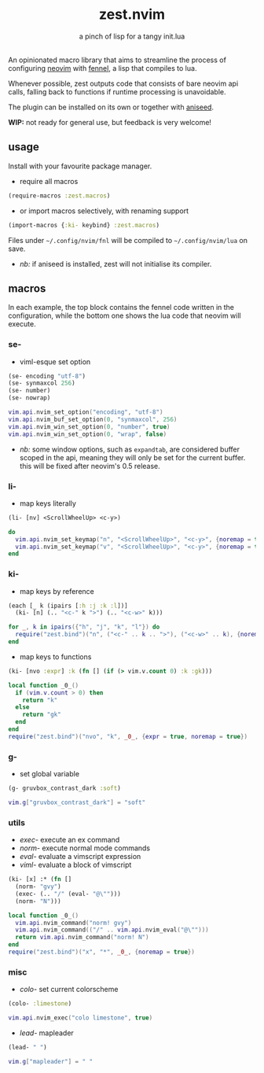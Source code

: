 <div align="center">
<h1 align="center">
  zest.nvim
</h1>
a pinch of lisp for a tangy init.lua
</div>
<br>

An opinionated macro library that aims to streamline the process of configuring [neovim](https://neovim.io/) with [fennel](https://fennel-lang.org/), a lisp that compiles to lua.

Whenever possible, zest outputs code that consists of bare neovim api calls, falling back to functions if runtime processing is unavoidable.

The plugin can be installed on its own or together with [aniseed](https://github.com/Olical/aniseed).

**WIP:** not ready for general use, but feedback is very welcome!

## usage

Install with your favourite package manager.

- require all macros
```clojure
(require-macros :zest.macros)
```
- or import macros selectively, with renaming support
```clojure
(import-macros {:ki- keybind} :zest.macros)
```

Files under `~/.config/nvim/fnl` will be compiled to `~/.config/nvim/lua` on save.

- *nb:* if aniseed is installed, zest will not initialise its compiler.

## macros
In each example, the top block contains the fennel code written in the configuration, while the bottom one shows the lua code that neovim will execute.

### se-
- viml-esque set option

```clojure
(se- encoding "utf-8")
(se- synmaxcol 256)
(se- number)
(se- nowrap)
```
```lua
vim.api.nvim_set_option("encoding", "utf-8")
vim.api.nvim_buf_set_option(0, "synmaxcol", 256)
vim.api.nvim_win_set_option(0, "number", true)
vim.api.nvim_win_set_option(0, "wrap", false)
```
- *nb:* some window options, such as `expandtab`, are considered buffer scoped in the api, meaning they will only be set for the current buffer. this will be fixed after neovim's 0.5 release.

### li-
- map keys literally
```clojure
(li- [nv] <ScrollWheelUp> <c-y>)
```
```lua
do
  vim.api.nvim_set_keymap("n", "<ScrollWheelUp>", "<c-y>", {noremap = true}),
  vim.api.nvim_set_keymap("v", "<ScrollWheelUp>", "<c-y>", {noremap = true})
end
```

### ki-
- map keys by reference
```clojure
(each [_ k (ipairs [:h :j :k :l])]
  (ki- [n] (.. "<c-" k ">") (.. "<c-w>" k)))
```
```lua
for _, k in ipairs({"h", "j", "k", "l"}) do
  require("zest.bind")("n", ("<c-" .. k .. ">"), ("<c-w>" .. k), {noremap = true})
end
```

- map keys to functions
```clojure
(ki- [nvo :expr] :k (fn [] (if (> vim.v.count 0) :k :gk)))
```
```lua
local function _0_()
  if (vim.v.count > 0) then
    return "k"
  else
    return "gk"
  end
end
require("zest.bind")("nvo", "k", _0_, {expr = true, noremap = true})
```

### g-
- set global variable
```clojure
(g- gruvbox_contrast_dark :soft)
```
```lua
vim.g["gruvbox_contrast_dark"] = "soft"
```

### utils
- *exec-* execute an ex command
- *norm-* execute normal mode commands
- *eval-* evaluate a vimscript expression
- *viml-* evaluate a block of vimscript

```clojure
(ki- [x] :* (fn []
  (norm- "gvy")
  (exec- (.. "/" (eval- "@\"")))
  (norm- "N")))
```
```lua
local function _0_()
  vim.api.nvim_command("norm! gvy")
  vim.api.nvim_command(("/" .. vim.api.nvim_eval("@\"")))
  return vim.api.nvim_command("norm! N")
end
require("zest.bind")("x", "*", _0_, {noremap = true})
```

### misc
- *colo-* set current colorscheme
```clojure
(colo- :limestone)
```
```lua
vim.api.nvim_exec("colo limestone", true)
```
- *lead-* mapleader
```clojure
(lead- " ")
```
```lua
vim.g["mapleader"] = " "
```
